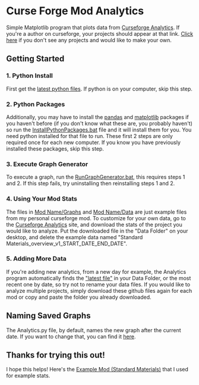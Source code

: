 # Curse Forge Mod Analytics
Simple Matplotlib program that plots data from [Curseforge Analytics](https://authors.curseforge.com/dashboard/projects). If you're a author on curseforge, your projects should appear at that link. [Click here](https://www.curseforge.com/project/create "Create a CurseForge Project") if you don't see any projects and would like to make your own.

## Getting Started
### 1. Python Install

First get the [latest python files](https://www.python.org/downloads/ "Python Download"). If python is on your computer, skip this step.

### 2. Python Packages

Additionally, you may have to install the [pandas](Mod%20Name/Analytics.py#L1) and [matplotlib](Mod%20Name/Analytics.py#L2) packages if you haven't before (if you don't know what these are, you probably haven't) so run the [InstallPythonPackages.bat](Mod%20Name/Run/InstallPythonPackages.bat) file and it will install them for you. You need python installed for that file to run. These first 2 steps are only required once for each new computer. If you know you have previously installed these packages, skip this step.

### 3. Execute Graph Generator

To execute a graph, run the [RunGraphGenerator.bat](Mod%20Name/Run/RunGraphGenerator.bat), this requires steps 1 and 2. If this step fails, try uninstalling then reinstalling steps 1 and 2.

### 4. Using Your Mod Stats

The files in [Mod Name/Graphs](Mod%20Name/Graphs "Graphs Folder") and [Mod Name/Data](Mod%20Name/Graphs "Data Folder") are just example files from my personal curseforge mod. To customize for your own data, go to the [Curseforge Analytics](https://authors.curseforge.com/dashboard/projects) site, and download the stats of the project you would like to analyze. Put the downloaded file in the "Data Folder" on your desktop, and delete the example data named "Standard Materials_overview_v1_START_DATE_END_DATE".

### 5. Adding More Data

If you're adding new analytics, from a new day for example, the Analytics program automatically finds the ["latest file"](Mod%20Name/Analytics.py#L11-L12) in your Data Folder, or the most recent one by date, so try not to rename your data files. If you would like to analyze multiple projects, simply download these github files again for each mod or copy and paste the folder you already downloaded.

## Naming Saved Graphs
The Analytics.py file, by default, names the new graph after the current date. If you want to change that, you can find it [here](Mod%20Name/Analytics.py#L38).

## Thanks for trying this out!
I hope this helps! Here's the [Example Mod (Standard Materials)](https://www.curseforge.com/minecraft/mc-mods/standardmaterials "Standard Materials CurseForge") that I used for example stats.

